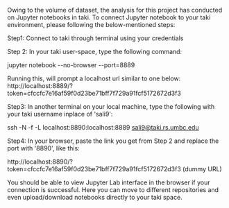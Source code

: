 Owing to the volume of dataset, the analysis for this project has conducted on Jupyter notebooks in taki. To connect Jupyter notebook to your taki environment, please following the below-mentioned steps:

Step1: Connect to taki through terminal using your credentials

Step 2: In your taki user-space, type the following command:

  jupyter notebook --no-browser --port=8889

Running this, will prompt a localhost url similar to one below:
  http://localhost:8889/?token=cfccfc7e16af59f0d23be71bff7f729a91fcf5172672d3f3

Step3: In another terminal on your local machine, type the following with your taki username inplace of 'sali9':

  ssh -N -f -L localhost:8890:localhost:8889 sali9@taki.rs.umbc.edu 

Step4: In your browser, paste the link you get from Step 2 and replace the port with '8890', like this:

  http://localhost:8890/?token=cfccfc7e16af59f0d23be71bff7f729a91fcf5172672d3f3 (dummy URL)

You should be able to view Jupyter Lab interface in the browser if your connection is successful. Here you can move to different repositories and even upload/download notebooks directly to your taki space.
